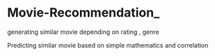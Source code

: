 # Movie-Recommendation_
generating similar movie depending on rating , genre 

Predicting similar movie based on simple mathematics and correlation
